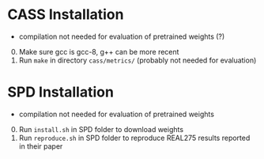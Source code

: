 # CASS Installation
- compilation not needed for evaluation of pretrained weights (?)

0. Make sure gcc is gcc-8, g++ can be more recent
1. Run `make` in directory `cass/metrics/` (probably not needed for evaluation)

# SPD Installation
- compilation not needed for evaluation of pretrained weights

0. Run `install.sh` in SPD folder to download weights
1. Run `reproduce.sh` in SPD folder to reproduce REAL275 results reported in their paper
